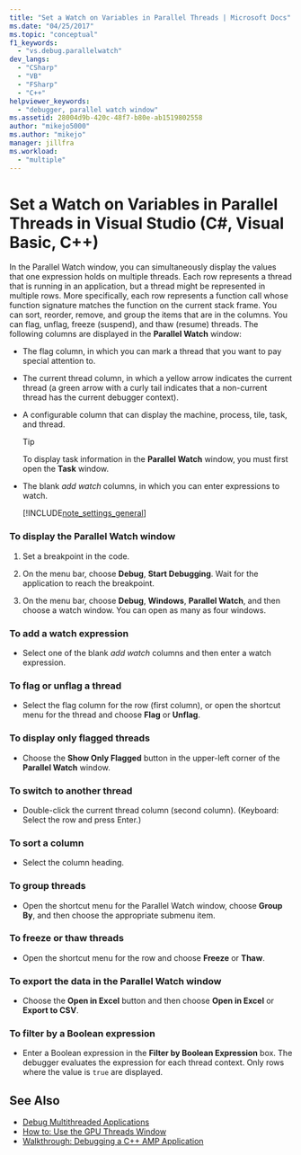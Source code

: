 ```yaml
---
title: "Set a Watch on Variables in Parallel Threads | Microsoft Docs"
ms.date: "04/25/2017"
ms.topic: "conceptual"
f1_keywords:
  - "vs.debug.parallelwatch"
dev_langs:
  - "CSharp"
  - "VB"
  - "FSharp"
  - "C++"
helpviewer_keywords:
  - "debugger, parallel watch window"
ms.assetid: 28004d9b-420c-48f7-b80e-ab1519802558
author: "mikejo5000"
ms.author: "mikejo"
manager: jillfra
ms.workload:
  - "multiple"
---
```

# Set a Watch on Variables in Parallel Threads in Visual Studio (C#, Visual Basic, C++)
In the Parallel Watch window, you can simultaneously display the values that one expression holds on multiple threads. Each row represents a thread that is running in an application, but a thread might be represented in multiple rows. More specifically, each row represents a function call whose function signature matches the function on the current stack frame. You can sort, reorder, remove, and group the items that are in the columns. You can flag, unflag, freeze (suspend), and thaw (resume) threads. The following columns are displayed in the **Parallel Watch** window:

- The flag column, in which you can mark a thread that you want to pay special attention to.

- The current thread column, in which a yellow arrow indicates the current thread (a green arrow with a curly tail indicates that a non-current thread has the current debugger context).

- A configurable column that can display the machine, process, tile, task, and thread.

  > [!TIP]
  > To display task information in the **Parallel Watch** window, you must first open the **Task** window.

- The blank *add watch* columns, in which you can enter expressions to watch.

  [!INCLUDE[note_settings_general](../data-tools/includes/note_settings_general_md.md)]

### To display the Parallel Watch window

1. Set a breakpoint in the code.

2. On the menu bar, choose **Debug**, **Start Debugging**. Wait for the application to reach the breakpoint.

3. On the menu bar, choose **Debug**, **Windows**, **Parallel Watch**, and then choose a watch window. You can open as many as four windows.

### To add a watch expression

- Select one of the blank *add watch* columns and then enter a watch expression.

### To flag or unflag a thread

- Select the flag column for the row (first column), or open the shortcut menu for the thread and choose **Flag** or **Unflag**.

### To display only flagged threads

- Choose the **Show Only Flagged** button in the upper-left corner of the **Parallel Watch** window.

### To switch to another thread

- Double-click the current thread column (second column). (Keyboard: Select the row and press Enter.)

### To sort a column

- Select the column heading.

### To group threads

- Open the shortcut menu for the Parallel Watch window, choose **Group By**, and then choose the appropriate submenu item.

### To freeze or thaw threads

- Open the shortcut menu for the row and choose **Freeze** or **Thaw**.

### To export the data in the Parallel Watch window

- Choose the **Open in Excel** button and then choose **Open in Excel** or **Export to CSV**.

### To filter by a Boolean expression

- Enter a Boolean expression in the **Filter by Boolean Expression** box. The debugger evaluates the expression for each thread context. Only rows where the value is `true` are displayed.

## See Also
- [Debug Multithreaded Applications](../debugger/debug-multithreaded-applications-in-visual-studio.md)
- [How to: Use the GPU Threads Window](../debugger/how-to-use-the-gpu-threads-window.md)
- [Walkthrough: Debugging a C++ AMP Application](/cpp/parallel/amp/walkthrough-debugging-a-cpp-amp-application)